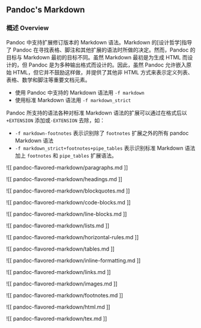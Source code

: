 ## Pandoc's Markdown

### 概述 Overview

Pandoc 中支持扩展修订版本的 Markdown 语法。Markdown 的[设计哲学]指导了 Pandoc 在寻找表格、脚注和其他扩展的语法时所做的决定。然而，Pandoc 的目标与 Markdown 最初的目标不同。虽然 Markdown 最初是为生成 HTML 而设计的，但 Pandoc 是为多种输出格式而设计的。因此，虽然 Pandoc 允许嵌入原始 HTML，但它并不鼓励这样做，并提供了其他非 HTML 方式来表示定义列表、表格、数学和脚注等重要文档元素。

- 使用 Pandoc 中支持的 Markdown 语法用 `-f markdown`
- 使用标准 Markdown 语法用 `-f markdown_strict`
  
Pandoc 所支持的语法各种对标准 Markdown 语法的扩展可以通过在格式后以 `+EXTENSION` 添加或`-EXTENSION` 去除，如：

- `-f markdown-footnotes` 表示识别除了 `footnotes` 扩展之外的所有 pandoc Markdown 语法
- `-f markdown_strict+footnotes+pipe_tables` 表示识别标准 Markdown 语法加上 `footnotes` 和 `pipe_tables` 扩展语法。

![[ pandoc-flavored-markdown/paragraphs.md ]]

![[ pandoc-flavored-markdown/headings.md ]]

![[ pandoc-flavored-markdown/blockquotes.md ]]

![[ pandoc-flavored-markdown/code-blocks.md ]]

![[ pandoc-flavored-markdown/line-blocks.md ]]

![[ pandoc-flavored-markdown/lists.md ]]

![[ pandoc-flavored-markdown/horizontal-rules.md ]]

![[ pandoc-flavored-markdown/tables.md ]]

![[ pandoc-flavored-markdown/inline-formatting.md ]]

![[ pandoc-flavored-markdown/links.md ]]

![[ pandoc-flavored-markdown/images.md ]]

![[ pandoc-flavored-markdown/footnotes.md ]]

![[ pandoc-flavored-markdown/html.md ]]

![[ pandoc-flavored-markdown/tex.md ]]